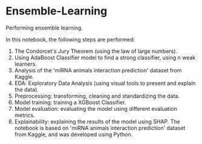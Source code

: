 # Ensemble-Learning
Performing ensemble learning.

In this notebook, the following steps are performed:

1. The Condorcet's Jury Theorem (using the law of large numbers).
2. Using AdaBoost Classifier model to find a strong classifier, using n weak learners.
3. Analysis of the 'miRNA animals interaction prediction' dataset from Kaggle.
4. EDA: Exploratory Data Analysis (using visual tools to present and explain the data).
5. Preprocessing: transforming, cleaning and standardizing the data.
6. Model training: training a XGBoost Classifier.
7. Model evaluation: evaluating the model using different evaluation metrics.
8. Explainability: explaining the results of the model using SHAP.
The notebook is based on 'miRNA animals interaction prediction' dataset from Kaggle, and was developed using Python.
